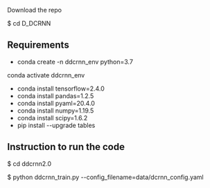 Download the repo 

$ cd D_DCRNN

## Requirements
- conda create -n ddcrnn_env python=3.7   

conda activate ddcrnn_env

- conda install tensorflow=2.4.0
- conda install pandas=1.2.5
- conda install pyaml=20.4.0
- conda install numpy=1.19.5
- conda install scipy=1.6.2
- pip install --upgrade tables

## Instruction to run the code
$ cd ddcrnn2.0

$ python ddcrnn_train.py --config_filename=data/dcrnn_config.yaml
